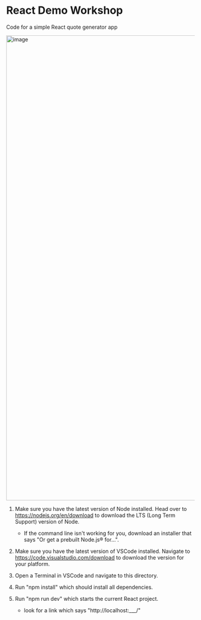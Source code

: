 # React Demo Workshop

Code for a simple React quote generator app

<img width="1242" alt="image" src="https://github.com/user-attachments/assets/fc31cc7a-f6c4-4be3-81a3-3f8ce017503b" />

1. Make sure you have the latest version of Node installed. Head over to https://nodejs.org/en/download to download the LTS (Long Term Support) version of Node.
    - If the command line isn't working for you, download an installer that says "Or get a prebuilt Node.js® for...".

2. Make sure you have the latest version of VSCode installed. Navigate to https://code.visualstudio.com/download to download the version for your platform.

3. Open a Terminal in VSCode and navigate to this directory.

4. Run "npm install" which should install all dependencies.

5. Run "npm run dev" which starts the current React project.
    - look for a link which says "http://localhost:___/"
